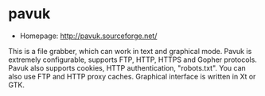 # pavuk

* Homepage: http://pavuk.sourceforge.net/

This is a file grabber, which can work in text and graphical mode. Pavuk
 is extremely configurable, supports FTP, HTTP, HTTPS and Gopher protocols.
 Pavuk also supports cookies, HTTP authentication, "robots.txt". You can
 also use FTP and HTTP proxy caches. Graphical interface is written in Xt
 or GTK.
